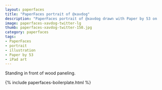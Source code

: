 ```yaml
---
layout: paperfaces
title: "PaperFaces portrait of @xavdog"
description: "PaperFaces portrait of @xavdog drawn with Paper by 53 on an iPad."
image: paperfaces-xavdog-twitter-lg
thumb: paperfaces-xavdog-twitter-150.jpg
category: paperfaces
tags: 
- PaperFaces
- portrait
- illustration
- Paper by 53
- iPad art
---
```


Standing in front of wood paneling.

{% include paperfaces-boilerplate.html %}